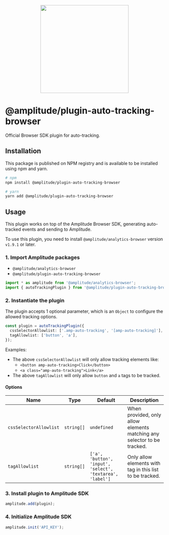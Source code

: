 <p align="center">
  <a href="https://amplitude.com" target="_blank" align="center">
    <img src="https://static.amplitude.com/lightning/46c85bfd91905de8047f1ee65c7c93d6fa9ee6ea/static/media/amplitude-logo-with-text.4fb9e463.svg" width="280">
  </a>
  <br />
</p>

# @amplitude/plugin-auto-tracking-browser

Official Browser SDK plugin for auto-tracking.

## Installation

This package is published on NPM registry and is available to be installed using npm and yarn.

```sh
# npm
npm install @amplitude/plugin-auto-tracking-browser

# yarn
yarn add @amplitude/plugin-auto-tracking-browser
```

## Usage

This plugin works on top of the Amplitude Browser SDK, generating auto-tracked events and sending to Amplitude.

To use this plugin, you need to install `@amplitude/analytics-browser` version `v1.9.1` or later.

### 1. Import Amplitude packages

* `@amplitude/analytics-browser`
* `@amplitude/plugin-auto-tracking-browser`

```typescript
import * as amplitude from '@amplitude/analytics-browser';
import { autoTrackingPlugin } from '@amplitude/plugin-auto-tracking-browser';
```

### 2. Instantiate the plugin

The plugin accepts 1 optional parameter, which is an `Object` to configure the allowed tracking options.

```typescript
const plugin = autoTrackingPlugin({
  cssSelectorAllowlist: ['.amp-auto-tracking', '[amp-auto-tracking]'],
  tagAllowlist: ['button', 'a'],
});
```

Examples:
- The above `cssSelectorAllowlist` will only allow tracking elements like:
    - `<button amp-auto-tracking>Click</button>`
    - `<a class="amp-auto-tracking">Link</a>`
- The above `tagAllowlist` will only allow `button` and `a` tags to be tracked.

#### Options

|Name|Type|Default|Description|
|-|-|-|-|
|`cssSelectorAllowlist`|`string[]`|`undefined`| When provided, only allow elements matching any selector to be tracked. |
|`tagAllowlist`|`string[]`|`['a', 'button', 'input', 'select', 'textarea', 'label']`| Only allow elements with tag in this list to be tracked. |

### 3. Install plugin to Amplitude SDK

```typescript
amplitude.add(plugin);
```

### 4. Initialize Amplitude SDK

```typescript
amplitude.init('API_KEY');
```
